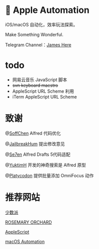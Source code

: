 #  Apple Automation

iOS/macOS 自动化，效率玩法探索。

Make Something Wonderful.

Telegram Channel：[James Here](https://t.me/JamesHere)

# todo
 
 - 网易云音乐 JavaScript 脚本
 - ~~svn keyboard maestro~~
 - AppleScript URL Scheme 利用
 - iTerm AppleScript URL Scheme
# 致谢

@[SoffChen](https://github.com/soffchen) Alfred 代码优化

@[JailbreakHum](https://sspai.com/user/681230/updates) 提出修改意见

@[Se7en]() Alfred Drafts 5代码适配

@[YuktimH](https://sspai.com/user/47944/updates) 开发的神奇搜索是 Alfred 原型

@[Platycodon](https://sspai.com/user/714505/updates) 提供批量添加 OmniFocus 动作

# 推荐网站
[少数派](https://sspai.com)

[ROSEMARY ORCHARD](https://www.rosemaryorchard.com/blog)

[AppleScript](https://learnomnifocus.com)

[macOS Automation](https://macosxautomation.com/applescript/index.html)


